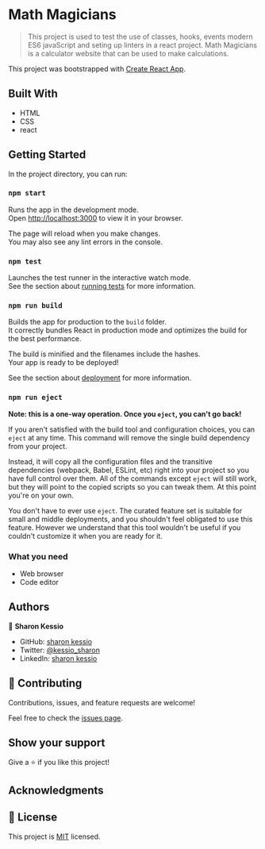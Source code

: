 # Math Magicians
> This project is used to test the use of classes, hooks, events modern ES6 javaScript and seting up linters in a react project. Math Magicians is a calculator website that can be used to make calculations.

This project was bootstrapped with [Create React App](https://github.com/facebook/create-react-app).

## Built With

- HTML
- CSS
- react

## Getting Started

In the project directory, you can run:

### `npm start`

Runs the app in the development mode.\
Open [http://localhost:3000](http://localhost:3000) to view it in your browser.

The page will reload when you make changes.\
You may also see any lint errors in the console.

### `npm test`

Launches the test runner in the interactive watch mode.\
See the section about [running tests](https://facebook.github.io/create-react-app/docs/running-tests) for more information.

### `npm run build`

Builds the app for production to the `build` folder.\
It correctly bundles React in production mode and optimizes the build for the best performance.

The build is minified and the filenames include the hashes.\
Your app is ready to be deployed!

See the section about [deployment](https://facebook.github.io/create-react-app/docs/deployment) for more information.

### `npm run eject`

**Note: this is a one-way operation. Once you `eject`, you can't go back!**

If you aren't satisfied with the build tool and configuration choices, you can `eject` at any time. This command will remove the single build dependency from your project.

Instead, it will copy all the configuration files and the transitive dependencies (webpack, Babel, ESLint, etc) right into your project so you have full control over them. All of the commands except `eject` will still work, but they will point to the copied scripts so you can tweak them. At this point you're on your own.

You don't have to ever use `eject`. The curated feature set is suitable for small and middle deployments, and you shouldn't feel obligated to use this feature. However we understand that this tool wouldn't be useful if you couldn't customize it when you are ready for it.

### What you need
- Web browser
- Code editor

## Authors

👤 **Sharon Kessio**

- GitHub: [sharon kessio](https://github.com/kessio)
- Twitter: [@kessio_sharon](https://twitter.com/kessio_sharon)
- LinkedIn: [sharon kessio](https://www.linkedin.com/in/sharon-kessio-172220b5/)
## 🤝 Contributing

Contributions, issues, and feature requests are welcome!

Feel free to check the [issues page](https://github.com/kessio/MathMagicians/issues).

## Show your support

Give a ⭐️ if you like this project!

## Acknowledgments


## 📝 License

This project is [MIT](LICENSE) licensed.
